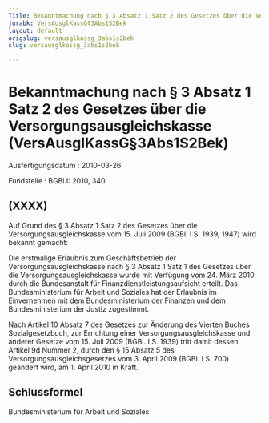 ```yaml
---
Title: Bekanntmachung nach § 3 Absatz 1 Satz 2 des Gesetzes über die Versorgungsausgleichskasse
jurabk: VersAusglKassG§3Abs1S2Bek
layout: default
origslug: versausglkassg_3abs1s2bek
slug: versausglkassg_3abs1s2bek

---
```


# Bekanntmachung nach § 3 Absatz 1 Satz 2 des Gesetzes über die Versorgungsausgleichskasse (VersAusglKassG§3Abs1S2Bek)

Ausfertigungsdatum
:   2010-03-26

Fundstelle
:   BGBl I: 2010, 340

## (XXXX)

Auf Grund des § 3 Absatz 1 Satz 2 des Gesetzes über die
Versorgungsausgleichskasse vom 15. Juli 2009 (BGBl. I S. 1939, 1947)
wird bekannt gemacht:

Die erstmalige Erlaubnis zum Geschäftsbetrieb der
Versorgungsausgleichskasse nach § 3 Absatz 1 Satz 1 des Gesetzes über
die Versorgungsausgleichskasse wurde mit Verfügung vom 24. März 2010
durch die Bundesanstalt für Finanzdienstleistungsaufsicht erteilt. Das
Bundesministerium für Arbeit und Soziales hat der Erlaubnis im
Einvernehmen mit dem Bundesministerium der Finanzen und dem
Bundesministerium der Justiz zugestimmt.

Nach Artikel 10 Absatz 7 des Gesetzes zur Änderung des Vierten Buches
Sozialgesetzbuch, zur Errichtung einer Versorgungsausgleichskasse und
anderer Gesetze vom 15. Juli 2009 (BGBl. I S. 1939) tritt damit dessen
Artikel 9d Nummer 2, durch den § 15 Absatz 5 des
Versorgungsausgleichsgesetzes vom 3. April 2009 (BGBl. I S. 700)
geändert wird, am 1. April 2010 in Kraft.

## Schlussformel

Bundesministerium für Arbeit und Soziales

